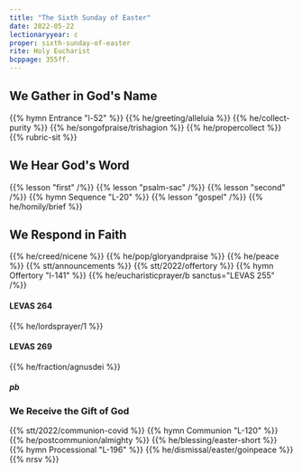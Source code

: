```yaml
---
title: "The Sixth Sunday of Easter"
date: 2022-05-22
lectionaryyear: c
proper: sixth-sunday-of-easter
rite: Holy Eucharist
bcppage: 355ff.
---
```


## We Gather in God's Name
{{% hymn Entrance "l-52" %}}
{{% he/greeting/alleluia %}}
{{% he/collect-purity %}}
{{% he/songofpraise/trishagion %}}
{{% he/propercollect %}}
{{% rubric-sit %}}

## We Hear God's Word
{{% lesson "first" /%}}
{{% lesson "psalm-sac" /%}}
{{% lesson "second" /%}}
{{% hymn Sequence "L-20" %}}
{{% lesson "gospel" /%}}
{{% he/homily/brief %}}

## We Respond in Faith
{{% he/creed/nicene %}}
{{% he/pop/gloryandpraise %}}
{{% he/peace %}}
{{% stt/announcements %}}
{{% stt/2022/offertory %}}
{{% hymn Offertory "l-141" %}}
{{% he/eucharisticprayer/b sanctus="LEVAS 255" /%}}

#### LEVAS 264
{{% he/lordsprayer/1 %}}

#### LEVAS 269
{{% he/fraction/agnusdei %}}

##### pb
### We Receive the Gift of God
{{% stt/2022/communion-covid %}}
{{% hymn Communion "L-120" %}}
{{% he/postcommunion/almighty %}}
{{% he/blessing/easter-short %}}
{{% hymn Processional "L-196" %}}
{{% he/dismissal/easter/goinpeace %}}
{{% nrsv %}}

